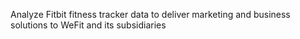 Analyze Fitbit fitness tracker data to deliver marketing and business solutions to WeFit and its
subsidiaries
